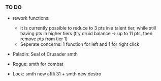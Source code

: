 ### TO DO
- rework functions:
   - it is currently possible to reduce to 3 pts in a talent tier, while still having pts in higher tiers (try druid balance -> up to 11 pts, then remove pts from tier 1)
   - Seperate concerns: 1 function for left and 1 for right click


- Paladin: Seal of Crusader smth
- Rogue: smth for combat
- Lock: smth new affli 31 + smth new destro